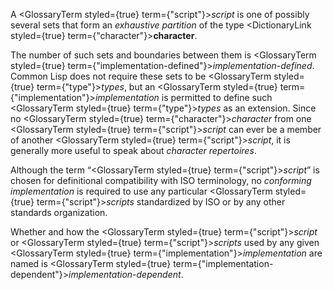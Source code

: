  



A <GlossaryTerm styled={true} term={"script"}><i>script</i></GlossaryTerm> is one of possibly several sets that form an *exhaustive partition* of the type <DictionaryLink styled={true} term={"character"}><b>character</b></DictionaryLink>. 



The number of such sets and boundaries between them is <GlossaryTerm styled={true} term={"implementation-defined"}><i>implementation-defined</i></GlossaryTerm>. Common Lisp does not require these sets to be <GlossaryTerm styled={true} term={"type"}><i>types</i></GlossaryTerm>, but an <GlossaryTerm styled={true} term={"implementation"}><i>implementation</i></GlossaryTerm> is permitted to define such <GlossaryTerm styled={true} term={"type"}><i>types</i></GlossaryTerm> as an extension. Since no <GlossaryTerm styled={true} term={"character"}><i>character</i></GlossaryTerm> from one <GlossaryTerm styled={true} term={"script"}><i>script</i></GlossaryTerm> can ever be a member of another <GlossaryTerm styled={true} term={"script"}><i>script</i></GlossaryTerm>, it is generally more useful to speak about *character repertoires*. 



Although the term “<GlossaryTerm styled={true} term={"script"}><i>script</i></GlossaryTerm>” is chosen for definitional compatibility with ISO terminology, no *conforming implementation* is required to use any particular <GlossaryTerm styled={true} term={"script"}><i>scripts</i></GlossaryTerm> standardized by ISO or by any other standards organization. 



Whether and how the <GlossaryTerm styled={true} term={"script"}><i>script</i></GlossaryTerm> or <GlossaryTerm styled={true} term={"script"}><i>scripts</i></GlossaryTerm> used by any given <GlossaryTerm styled={true} term={"implementation"}><i>implementation</i></GlossaryTerm> are named is <GlossaryTerm styled={true} term={"implementation-dependent"}><i>implementation-dependent</i></GlossaryTerm>. 



